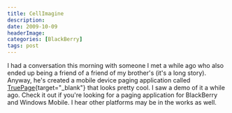 ```yaml
---
title: CellImagine
description: 
date: 2009-10-09
headerImage: 
categories: [BlackBerry]
tags: post
---
```


I had a conversation this morning with someone I met a while ago who also ended up being a friend of a friend of my brother's (it's a long story). Anyway, he's created a mobile device paging application called [TruePage](https://www.cellimagine.com){target="_blank"} that looks pretty cool. I saw a demo of it a while ago. Check it out if you're looking for a paging application for BlackBerry and Windows Mobile. I hear other platforms may be in the works as well.